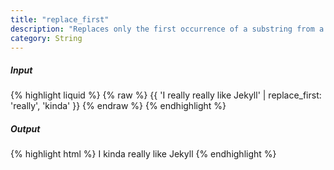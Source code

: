 ```yaml
---
title: "replace_first"
description: "Replaces only the first occurrence of a substring from a string."
category: String
---
```

##### Input
{% highlight liquid %}
{% raw %}
{{ 'I really really like Jekyll' | replace_first: 'really', 'kinda' }}
{% endraw %}
{% endhighlight %}

##### Output

{% highlight html %}
I kinda really like Jekyll
{% endhighlight %}
